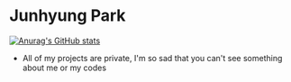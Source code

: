 # Junhyung Park

[![Anurag's GitHub stats](https://github-readme-stats.vercel.app/api?username=vjh0107)](https://github.com/anuraghazra/github-readme-stats)

- All of my projects are private, I'm so sad that you can't see something about me or my codes
